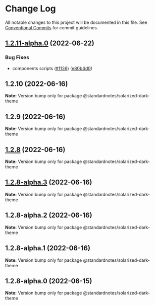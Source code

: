 # Change Log

All notable changes to this project will be documented in this file.
See [Conventional Commits](https://conventionalcommits.org) for commit guidelines.

## [1.2.11-alpha.0](https://github.com/standardnotes/app/compare/@standardnotes/solarized-dark-theme@1.2.10...@standardnotes/solarized-dark-theme@1.2.11-alpha.0) (2022-06-22)

### Bug Fixes

* components scripts ([#1136](https://github.com/standardnotes/app/issues/1136)) ([e80b4d0](https://github.com/standardnotes/app/commit/e80b4d0ffad495c758b593c30e1c4c754dda9b7e))

## 1.2.10 (2022-06-16)

**Note:** Version bump only for package @standardnotes/solarized-dark-theme

## 1.2.9 (2022-06-16)

**Note:** Version bump only for package @standardnotes/solarized-dark-theme

## [1.2.8](https://github.com/standardnotes/app/compare/@standardnotes/solarized-dark-theme@1.2.8-alpha.3...@standardnotes/solarized-dark-theme@1.2.8) (2022-06-16)

**Note:** Version bump only for package @standardnotes/solarized-dark-theme

## [1.2.8-alpha.3](https://github.com/standardnotes/app/compare/@standardnotes/solarized-dark-theme@1.2.8-alpha.2...@standardnotes/solarized-dark-theme@1.2.8-alpha.3) (2022-06-16)

**Note:** Version bump only for package @standardnotes/solarized-dark-theme

## 1.2.8-alpha.2 (2022-06-16)

**Note:** Version bump only for package @standardnotes/solarized-dark-theme

## 1.2.8-alpha.1 (2022-06-16)

**Note:** Version bump only for package @standardnotes/solarized-dark-theme

## 1.2.8-alpha.0 (2022-06-15)

**Note:** Version bump only for package @standardnotes/solarized-dark-theme
